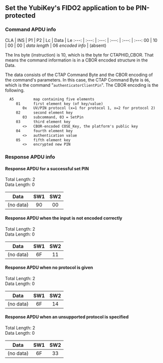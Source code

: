 <!-- Copyright 2022 Yubico AB

Licensed under the Apache License, Version 2.0 (the "License");
you may not use this file except in compliance with the License.
You may obtain a copy of the License at

    http://www.apache.org/licenses/LICENSE-2.0

Unless required by applicable law or agreed to in writing, software
distributed under the License is distributed on an "AS IS" BASIS,
WITHOUT WARRANTIES OR CONDITIONS OF ANY KIND, either express or implied.
See the License for the specific language governing permissions and
limitations under the License. -->

## Set the YubiKey's FIDO2 application to be PIN-protected

### Command APDU info

CLA | INS | P1 | P2 | Lc | Data | Le
:---: | :---: | :---: | :---: | :---: | :---:
00 | 10 | 00 | 00 | *data length* | 06 *encoded info* | (absent)

The Ins byte (instruction) is 10, which is the byte for CTAPHID_CBOR.
That means the command information is in a CBOR encoded structure in the
Data.

The data consists of the CTAP Command Byte and the CBOR encoding of the
command's parameters. In this case, the CTAP Command Byte is `06`,
which is the command "`authenticatorClientPin`". The CBOR encoding is
the following.

```txt
  A5         map containing five elements
     01      first element key (of key/value)
        0x   UV/PIN protocol (x=1 for protocol 1, x=2 for protocol 2)
     02      second element key
        03   subcommand, 03 = SetPin
     03      third element key
        <>   CBOR-encoded COSE_Key, the platform's public key
     04      fourth element key
        <>   authentication value
     05      fifth element key
        <>   encrypted new PIN
```

### Response APDU info

#### Response APDU for a successful set PIN

Total Length: 2\
Data Length: 0

Data | SW1 | SW2
:---: | :---: | :---:
(no data) | 90 | 00

#### Response APDU when the input is not encoded correctly

Total Length: 2\
Data Length: 0

Data | SW1 | SW2
:---: | :---: | :---:
(no data) | 6F | 11

#### Response APDU when no protocol is given

Total Length: 2\
Data Length: 0

Data | SW1 | SW2
:---: | :---: | :---:
(no data) | 6F | 14

#### Response APDU when an unsupported protocol is specified

Total Length: 2\
Data Length: 0

Data | SW1 | SW2
:---: | :---: | :---:
(no data) | 6F | 33
